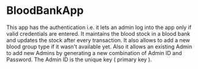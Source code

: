 # BloodBankApp
This app has the authentication i.e. it lets an admin log into the app only if valid credentials are entered. It maintains the blood stock in a blood bank and updates the stock after every transaction. It also allows to add a new blood group type if it wasn't available yet. Also it allows an existing Admin to add new Admins by generating a new combination of Admin ID and Password. The Admin ID is the unique key ( primary key ).
